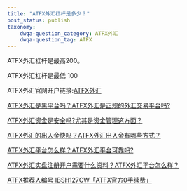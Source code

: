 ```yaml
---
title: "ATFX外汇杠杆是多少？"
post_status: publish
taxonomy:
    dwqa-question_category: ATFX外汇
    dwqa-question_tag: ATFX
---
```


ATFX外汇杠杆是最高200。

ATFX外汇杠杆是最低 100

ATFX外汇官网开户链接:[ATFX外汇](https://we.laowei8.com/go/atfxchina "ATFX外汇")

[ATFX外汇是黑平台吗？ATFX外汇是正规的外汇交易平台吗?](https://we.laowei8.com/question/atfx-black-platform)

[ATFX外汇资金是安全吗?尤其是资金管理这方面？](https://we.laowei8.com/question/is-atfx-safe)

[ATFX外汇的出入金快吗？ATFX外汇出入金有哪些方式？](https://we.laowei8.com/question/atfx-draw-money)

[ATFX外汇平台怎么样？ATFX外汇平台可靠吗?](https://we.laowei8.com/question/how-about-atfx)

[ATFX外汇实盘注册开户需要什么资料？ATFX外汇平台怎么样？](https://we.laowei8.com/question/how-to-resign)

[ATFX推荐人编号 IBSH127CW「ATFX官方0手续费」](https://we.laowei8.com/question/atfx-code)
